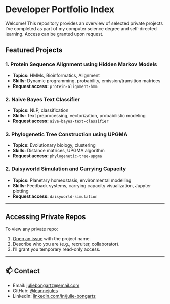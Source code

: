 # Developer Portfolio Index

Welcome! This repository provides an overview of selected private projects I’ve completed as part of my computer science degree and self-directed learning. Access can be granted upon request.

## Featured Projects

### 1. Protein Sequence Alignment using Hidden Markov Models
- **Topics:** HMMs, Bioinformatics, Alignment
- **Skills:** Dynamic programming, probability, emission/transition matrices
- **Request access:** `protein-alignment-hmm`

### 2. Naive Bayes Text Classifier
- **Topics:** NLP, classification
- **Skills:** Text preprocessing, vectorization, probabilistic modeling
- **Request access:** `aive-bayes-text-classifier`

### 3. Phylogenetic Tree Construction using UPGMA
- **Topics:** Evolutionary biology, clustering
- **Skills:** Distance matrices, UPGMA algorithm
- **Request access:** `phylogenetic-tree-upgma`

### 2. Daisyworld Simulation and Carrying Capacity
- **Topics:** Planetary homeostasis, environmental modelling
- **Skills:** Feedback systems, carrying capacity visualization, Jupyter plotting
- **Request access:** `daisyworld-simulation`

---

## Accessing Private Repos
To view any private repo:
1. [Open an issue](https://github.com/leannejules/portfolio-index/issues/new) with the project name.
2. Describe who you are (e.g., recruiter, collaborator).
3. I’ll grant you temporary read-only access.

---

## 📫 Contact
- Email: juliebongartz@email.com
- GitHub: [@leannejules](https://github.com/leannejules)
- LinkedIn: [linkedin.com/in/julie-bongartz](https://linkedin.com/in/julie-bongartz)
